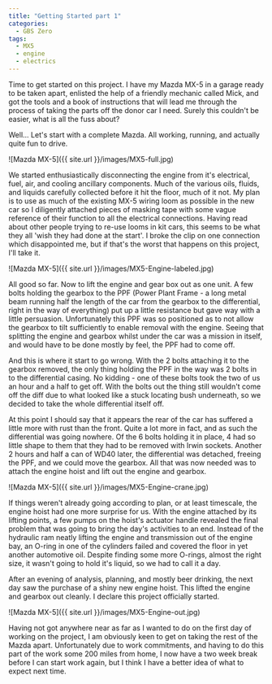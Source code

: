 ```yaml
---
title: "Getting Started part 1"
categories:
  - GBS Zero
tags:
  - MX5
  - engine
  - electrics
---
```


Time to get started on this project. I have my Mazda MX-5 in a garage ready to be taken apart, enlisted the help of a friendly mechanic called Mick, and got the tools and a book of instructions that will lead me through the process of taking the parts off the donor car I need. Surely this couldn't be easier, what is all the fuss about?

Well... Let's start with a complete Mazda. All working, running, and actually quite fun to drive.

![Mazda MX-5]({{ site.url }}/images/MX5-full.jpg)

We started enthusiastically disconnecting the engine from it's electrical, fuel, air, and cooling ancillary components. Much of the various oils, fluids, and liquids carefully collected before it hit the floor, much of it not. My plan is to use as much of the existing MX-5 wiring loom as possible in the new car so I diligently attached pieces of masking tape with some vague reference of their function to all the electrical connections. Having read about other people trying to re-use looms in kit cars, this seems to be what they all 'wish they had done at the start'. I broke the clip on one connection which disappointed me, but if that's the worst that happens on this project, I'll take it.

![Mazda MX-5]({{ site.url }}/images/MX5-Engine-labeled.jpg)

All good so far. Now to lift the engine and gear box out as one unit. A few bolts holding the gearbox to the PPF (Power Plant Frame - a long metal beam running half the length of the car from the gearbox to the differential, right in the way of everything) put up a little resistance but gave way with a little persuasion. Unfortunately this PPF was so positioned as to not allow the gearbox to tilt sufficiently to enable removal with the engine. Seeing that splitting the engine and gearbox whilst under the car was a mission in itself, and would have to be done mostly by feel, the PPF had to come off.

And this is where it start to go wrong. With the 2 bolts attaching it to the gearbox removed, the only thing holding the PPF in the way was 2 bolts in to the differential casing. No kidding - one of these bolts took the two of us an hour and a half to get off. With the bolts out the thing still wouldn't come off the diff due to what looked like a stuck locating bush underneath, so we decided to take the whole differential itself off.

At this point I should say that it appears the rear of the car has suffered a little more with rust than the front. Quite a lot more in fact, and as such the differential was going nowhere. Of the 6 bolts holding it in place, 4 had so little shape to them that they had to be removed with Irwin sockets. Another 2 hours and half a can of WD40 later, the differential was detached, freeing the PPF, and we could move the gearbox. All that was now needed was to attach the engine hoist and lift out the engine and gearbox.

![Mazda MX-5]({{ site.url }}/images/MX5-Engine-crane.jpg)

If things weren't already going according to plan, or at least timescale, the engine hoist had one more surprise for us. With the engine attached by its lifting points, a few pumps on the hoist's actuator handle revealed the final problem that was going to bring the day's activities to an end. Instead of the hydraulic ram neatly lifting the engine and transmission out of the engine bay, an O-ring in one of the cylinders failed and covered the floor in yet another automotive oil. Despite finding some more O-rings, almost the right size, it wasn't going to hold it's liquid, so we had to call it a day.

After an evening of analysis, planning, and mostly beer drinking, the next day saw the purchase of a shiny new engine hoist. This lifted the engine and gearbox out cleanly. I declare this project officially started.

![Mazda MX-5]({{ site.url }}/images/MX5-Engine-out.jpg)

Having not got anywhere near as far as I wanted to do on the first day of working on the project, I am obviously keen to get on taking the rest of the Mazda apart. Unfortunately due to work commitments, and having to do this part of the work some 200 miles from home, I now have a two week break before I can start work again, but I think I have a better idea of what to expect next time.

